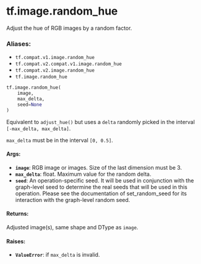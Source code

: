 <div itemscope itemtype="http://developers.google.com/ReferenceObject">
<meta itemprop="name" content="tf.image.random_hue" />
<meta itemprop="path" content="Stable" />
</div>

# tf.image.random_hue

Adjust the hue of RGB images by a random factor.

### Aliases:

* `tf.compat.v1.image.random_hue`
* `tf.compat.v2.compat.v1.image.random_hue`
* `tf.compat.v2.image.random_hue`
* `tf.image.random_hue`

``` python
tf.image.random_hue(
    image,
    max_delta,
    seed=None
)
```

<!-- Placeholder for "Used in" -->

Equivalent to `adjust_hue()` but uses a `delta` randomly
picked in the interval `[-max_delta, max_delta]`.

`max_delta` must be in the interval `[0, 0.5]`.

#### Args:


* <b>`image`</b>: RGB image or images. Size of the last dimension must be 3.
* <b>`max_delta`</b>: float.  Maximum value for the random delta.
* <b>`seed`</b>: An operation-specific seed. It will be used in conjunction with the
  graph-level seed to determine the real seeds that will be used in this
  operation. Please see the documentation of set_random_seed for its
  interaction with the graph-level random seed.


#### Returns:

Adjusted image(s), same shape and DType as `image`.



#### Raises:


* <b>`ValueError`</b>: if `max_delta` is invalid.